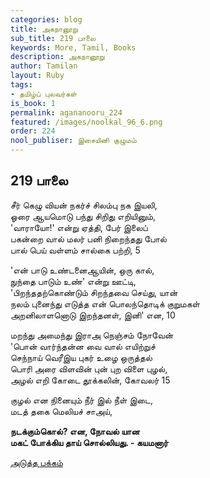 ```yaml
---
categories: blog
title: அகநானூறு
sub_title: 219 பாலை
keywords: More, Tamil, Books
description: அகநானூறு
author: Tamilan
layout: Ruby
tags:
- தமிழ்ப் புலவர்கள்
is_book: 1
permalink: agananooru_224
featured: /images/noolkal_96_6.png
order: 224
nool_publiser: இசையினி குழுமம்
---
```



## 219 பாலை

சீர் கெழு வியன் நகர்ச் சிலம்பு நக இயலி,  
ஓரை ஆயமொடு பந்து சிறிது எறியினும்,  
'வாராயோ!' என்று ஏத்தி, பேர் இலைப்  
பகன்றை வால் மலர் பனி நிறைந்தது போல்  
பால் பெய் வள்ளம் சால்கை பற்றி, 5

'என் பாடு உண்டனைஆயின், ஒரு கால்,  
நுந்தை பாடும் உண்' என்று ஊட்டி,  
'பிறந்ததற்கொண்டும் சிறந்தவை செய்து, யான்  
நலம் புனைந்து எடுத்த என் பொலந்தொடிக் குறுமகள்  
அறனிலாளனொடு இறந்தனள், இனி' என, 10

மறந்து அமைந்து இராஅ நெஞ்சம் நோவேன்  
'பொன் வார்ந்தன்ன வை வால் எயிற்றுச்  
செந்நாய் வெரீஇய புகர் உழை ஒருத்தல்  
பொரி அரை விளவின் புன் புற விளை புழல்,  
அழல் எறி கோடை தூக்கலின், கோவலர் 15

குழல் என நினையும் நீர் இல் நீள் இடை,  
மடத் தகை மெலியச் சாஅய்,

**நடக்கும்கொல்? என, நோவல் யான  
மகட் போக்கிய தாய் சொல்லியது. - கயமனார்**

[அடுத்த பக்கம்](agananooru_225)